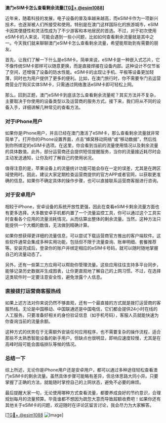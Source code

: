 **澳门eSIM卡怎么查看剩余流量[[TG💪+ @esim1088](https://t.me/s/esim1088)]**

近年来，随着科技的发展，电子设备的普及率越来越高，而eSIM卡作为一项新兴技术，也逐渐被人们所接受和使用。特别是在澳门这样国际化的旅游城市，eSIM卡因其便捷性和灵活性成为了不少游客和本地居民的首选。不过，对于初次使用eSIM卡的人来说，可能会遇到一些小问题，比如如何查看剩余流量就是其中之一。今天我们就来聊聊澳门eSIM卡怎么查看剩余流量，希望能帮助到有需要的朋友。

首先，让我们了解一下什么是eSIM卡。简单来说，eSIM卡是一种嵌入式芯片，它不像传统SIM卡那样可以随意更换，而是直接焊接在设备内部。这种设计不仅节省了空间，还增强了设备的防水性能。eSIM卡的出现让手机、平板等设备更加轻薄，同时也为用户提供了更多的便利。比如，在澳门旅行时，你不需要专门去运营商营业厅购买实体SIM卡，只需通过网络激活eSIM卡即可轻松上网。

那么，回到正题，澳门eSIM卡到底该怎么查看剩余流量呢？其实方法并不复杂，主要取决于你使用的设备类型以及运营商的服务方式。接下来，我们将从不同的设备入手，详细讲解几种常见的查看方法。

### 对于iPhone用户

如果你是iPhone用户，并且已经在澳门激活了eSIM卡，那么查看剩余流量就非常简单了。打开你的iPhone设置界面，点击“蜂窝移动网络”或“移动数据”，然后找到你所绑定的eSIM卡选项。在这里，你会看到当前的流量使用情况以及剩余流量的具体数值。此外，部分运营商还会提供短信提醒服务，当你的流量接近耗尽时会主动发送通知，让你及时了解自己的使用状况。

值得注意的是，苹果设备上的流量统计功能可能会存在一定的误差，尤其是在跨区域使用时。因此，建议大家定期检查运营商提供的官方APP或者官网，以获取更准确的信息。如果你不确定具体的操作步骤，也可以直接联系运营商客服进行咨询。

### 对于安卓用户

相较于iPhone，安卓设备的系统开放性更强，因此在查看eSIM卡剩余流量方面也有更多选择。大多数安卓手机都内置了一个流量监控工具，你可以通过这个工具实时查看各个应用的流量消耗情况，从而估算出整体的剩余流量。当然，这种方法只能提供一个大概的数值，无法做到精确计算。

如果你想获得更详细的流量信息，可以尝试下载运营商官方推出的客户端软件。这些软件通常会集成多种实用功能，包括但不限于流量查询、账单明细、套餐推荐等。安装完成后，登录你的账户并绑定相应的eSIM卡号码，就可以随时随地掌握自己的流量动态了。

另外，还有一些第三方应用可以帮助你管理流量。这些应用往往支持多平台同步，能够记录历史数据并生成图表，让你更直观地了解自己的上网习惯。不过，在选择这类软件时一定要注意安全性，避免泄露个人信息。

### 直接拨打运营商客服热线

如果上述方法对你来说仍然不够直观，还有一个最直接的方式就是拨打运营商的客服热线。无论是中国移动、中国联通还是中国电信，它们都会提供24小时在线的人工服务。只要准备好相关的身份验证信息（如手机号码），客服人员就能快速为你查询当前的流量余额。

这种方式的优势在于无需额外安装任何应用程序，也不需要复杂的操作流程，适合那些不太熟悉智能设备的新手用户。但缺点也很明显，即响应速度较慢，尤其是在高峰时段可能会面临排队等候的情况。

### 总结一下

综上所述，无论你是iPhone用户还是安卓用户，都可以通过多种途径轻松查看澳门eSIM卡的剩余流量。虽然具体步骤可能略有差异，但总体思路大同小异。只要掌握了正确的方法，就能随时掌控自己的上网状态，避免不必要的麻烦。

最后提醒大家一句，无论使用哪种方式查看流量，都要养成良好的节约意识，合理规划每月的流量预算。毕竟谁都不想因为疏忽大意而导致超额收费吧！如果你还有其他关于eSIM卡的问题，欢迎随时在评论区留言讨论，我会尽力为大家解答。

[[TG💪+ @esim1088](https://t.me/s/esim1088) ![Image](https://i.postimg.cc/4NQfJmqS/Snipaste-2025-05-13-00-14-12.png)]